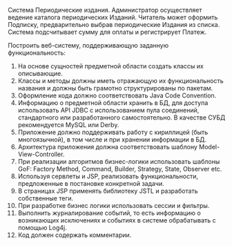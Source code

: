 Система Периодические издания. Администратор осуществляет ведение каталога периодических Изданий. Читатель может оформить Подписку, 
предварительно выбрав периодические Издания из списка. Система подсчитывает сумму для оплаты и регистрирует Платеж.

Построить веб-систему, поддерживающую заданную функциональность:
1.	На основе сущностей предметной области создать классы их описывающие.
2.	Классы и методы должны иметь отражающую их функциональность названия и должны быть грамотно структурированы по пакетам. 
3.	Оформление кода должно соответствовать Java Code Convention.
4.	Информацию о предметной области хранить в БД, для доступа использовать API JDBC с использованием пула соединений, 
стандартного или разработанного самостоятельно. В качестве СУБД рекомендуется MySQL или Derby.
5.	Приложение должно поддерживать работу с кириллицей (быть многоязычной), в том числе и при хранении информации в БД.
6.	Архитектура приложения должна соответствовать шаблону Model-View-Controller.
7.	При реализации алгоритмов бизнес-логики использовать шаблоны GoF: Factory Method, Command, Builder, Strategy, State, Observer etc.
8.	Используя сервлеты и JSP, реализовать функциональности, предложенные в постановке конкретной задачи.
9.	В страницах JSP применять библиотеку JSTL и разработать собственные теги.
10.	При разработке бизнес логики использовать сессии и фильтры.
11.	Выполнить журналирование событий, то есть информацию о возникающих исключениях и событиях в системе обрабатывать с помощью Log4j.
12.	Код должен содержать комментарии.
